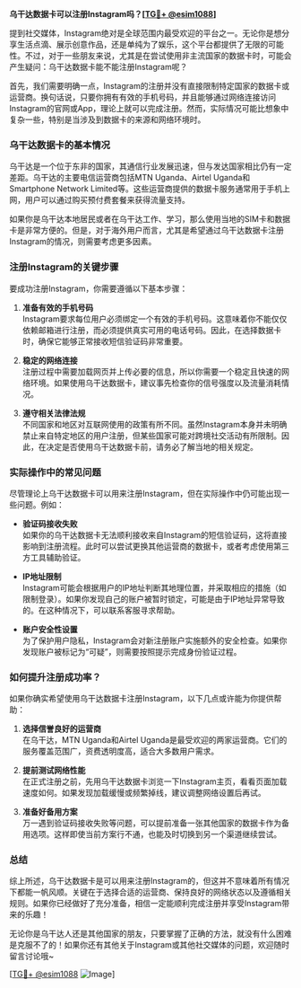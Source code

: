 **乌干达数据卡可以注册Instagram吗？[[TG💪+ @esim1088](https://t.me/s/esim1088)]**

提到社交媒体，Instagram绝对是全球范围内最受欢迎的平台之一。无论你是想分享生活点滴、展示创意作品，还是单纯为了娱乐，这个平台都提供了无限的可能性。不过，对于一些朋友来说，尤其是在尝试使用非主流国家的数据卡时，可能会产生疑问：乌干达数据卡能不能注册Instagram呢？

首先，我们需要明确一点，Instagram的注册并没有直接限制特定国家的数据卡或运营商。换句话说，只要你拥有有效的手机号码，并且能够通过网络连接访问Instagram的官网或App，理论上就可以完成注册。然而，实际情况可能比想象中复杂一些，特别是当涉及到数据卡的来源和网络环境时。

### 乌干达数据卡的基本情况

乌干达是一个位于东非的国家，其通信行业发展迅速，但与发达国家相比仍有一定差距。乌干达的主要电信运营商包括MTN Uganda、Airtel Uganda和Smartphone Network Limited等。这些运营商提供的数据卡服务通常用于手机上网，用户可以通过购买预付费套餐来获得流量支持。

如果你是乌干达本地居民或者在乌干达工作、学习，那么使用当地的SIM卡和数据卡是非常方便的。但是，对于海外用户而言，尤其是希望通过乌干达数据卡注册Instagram的情况，则需要考虑更多因素。

### 注册Instagram的关键步骤

要成功注册Instagram，你需要遵循以下基本步骤：

1. **准备有效的手机号码**  
   Instagram要求每位用户必须绑定一个有效的手机号码。这意味着你不能仅仅依赖邮箱进行注册，而必须提供真实可用的电话号码。因此，在选择数据卡时，确保它能够正常接收短信验证码非常重要。

2. **稳定的网络连接**  
   注册过程中需要加载网页并上传必要的信息，所以你需要一个稳定且快速的网络环境。如果使用乌干达数据卡，建议事先检查你的信号强度以及流量消耗情况。

3. **遵守相关法律法规**  
   不同国家和地区对互联网使用的政策有所不同。虽然Instagram本身并未明确禁止来自特定地区的用户注册，但某些国家可能对跨境社交活动有所限制。因此，在决定是否使用乌干达数据卡前，请务必了解当地的相关规定。

### 实际操作中的常见问题

尽管理论上乌干达数据卡可以用来注册Instagram，但在实际操作中仍可能出现一些问题。例如：

- **验证码接收失败**  
  如果你的乌干达数据卡无法顺利接收来自Instagram的短信验证码，这将直接影响到注册流程。此时可以尝试更换其他运营商的数据卡，或者考虑使用第三方工具辅助验证。

- **IP地址限制**  
  Instagram可能会根据用户的IP地址判断其地理位置，并采取相应的措施（如限制登录）。如果你发现自己的账户被暂时锁定，可能是由于IP地址异常导致的。在这种情况下，可以联系客服寻求帮助。

- **账户安全性设置**  
  为了保护用户隐私，Instagram会对新注册账户实施额外的安全检查。如果你发现账户被标记为“可疑”，则需要按照提示完成身份验证过程。

### 如何提升注册成功率？

如果你确实希望使用乌干达数据卡注册Instagram，以下几点或许能为你提供帮助：

1. **选择信誉良好的运营商**  
   在乌干达，MTN Uganda和Airtel Uganda是最受欢迎的两家运营商。它们的服务覆盖范围广，资费透明度高，适合大多数用户需求。

2. **提前测试网络性能**  
   在正式注册之前，先用乌干达数据卡浏览一下Instagram主页，看看页面加载速度如何。如果发现加载缓慢或频繁掉线，建议调整网络设置后再试。

3. **准备好备用方案**  
   万一遇到验证码接收失败等问题，可以提前准备一张其他国家的数据卡作为备用选项。这样即使当前方案行不通，也能及时切换到另一个渠道继续尝试。

### 总结

综上所述，乌干达数据卡是可以用来注册Instagram的，但这并不意味着所有情况下都能一帆风顺。关键在于选择合适的运营商、保持良好的网络状态以及遵循相关规则。如果你已经做好了充分准备，相信一定能顺利完成注册并享受Instagram带来的乐趣！

无论你是乌干达人还是其他国家的朋友，只要掌握了正确的方法，就没有什么困难是克服不了的！如果你还有其他关于Instagram或其他社交媒体的问题，欢迎随时留言讨论哦~

[[TG💪+ @esim1088](https://t.me/s/esim1088) ![Image](https://i.postimg.cc/4NQfJmqS/Snipaste-2025-05-13-00-14-12.png)]
